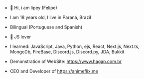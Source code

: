 - 👋 Hi, i am lipey (Felipe)

- I am 18 years old, I live in Paraná, Brazil
- Bilingual (Portuguese and Spanish)
- 💖 JS lover
  
- I learned: JavaScript, Java, Python, ejs, React, Next.js, Next.ts, MongoDb, FireBase, Discord.js, Discord.py, JDA, Bukkit

- Demonstration of WebSite: https://www.hagap.com.br

- CEO and Developer of https://animeflix.me
